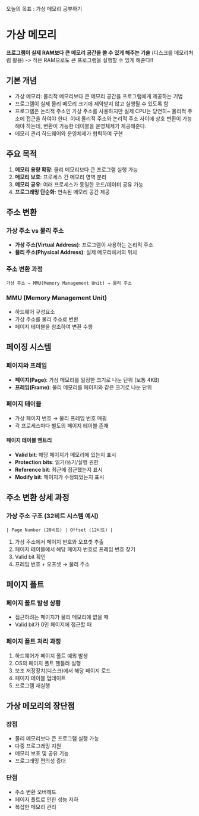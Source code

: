 오늘의 목표 : 가상 메모리 공부하기

# 가상 메모리
**프로그램이 실제 RAM보다 큰 메모리 공간을 쓸 수 있게 해주는 기술** (디스크를 메모리처럼 활용)
-> 작은 RAM으로도 큰 프로그램을 실행할 수 있게 해준다!!
## 기본 개념
- 가상 메모리: 물리적 메모리보다 큰 메모리 공간을 프로그램에게 제공하는 기법
- 프로그램이 실제 물리 메모리 크기에 제약받지 않고 실행될 수 있도록 함
- 프로그램은 논리적 주소인 가상 주소를 사용하지만 실제 CPU는 당연히~ 물리적 주소에 접근을 하여야 한다. 이때 물리적 주소와 논리적 주소 사이에 상호 변환이 가능해야 하는데, 변환이 가능한 테이블을 운영체제가 제공해준다.
- 메모리 관리 하드웨어와 운영체제가 협력하여 구현

## 주요 목적
1. **메모리 용량 확장**: 물리 메모리보다 큰 프로그램 실행 가능
2. **메모리 보호**: 프로세스 간 메모리 영역 분리
3. **메모리 공유**: 여러 프로세스가 동일한 코드/데이터 공유 가능
4. **프로그래밍 단순화**: 연속된 메모리 공간 제공

## 주소 변환
### 가상 주소 vs 물리 주소
- **가상 주소(Virtual Address)**: 프로그램이 사용하는 논리적 주소
- **물리 주소(Physical Address)**: 실제 메모리에서의 위치

### 주소 변환 과정
```
가상 주소 → MMU(Memory Management Unit) → 물리 주소
```

### MMU (Memory Management Unit)
- 하드웨어 구성요소
- 가상 주소를 물리 주소로 변환
- 페이지 테이블을 참조하여 변환 수행

## 페이징 시스템
### 페이지와 프레임
- **페이지(Page)**: 가상 메모리를 일정한 크기로 나눈 단위 (보통 4KB)
- **프레임(Frame)**: 물리 메모리를 페이지와 같은 크기로 나눈 단위

### 페이지 테이블
- 가상 페이지 번호 → 물리 프레임 번호 매핑
- 각 프로세스마다 별도의 페이지 테이블 존재

#### 페이지 테이블 엔트리
- **Valid bit**: 해당 페이지가 메모리에 있는지 표시
- **Protection bits**: 읽기/쓰기/실행 권한
- **Reference bit**: 최근에 접근했는지 표시
- **Modify bit**: 페이지가 수정되었는지 표시

## 주소 변환 상세 과정
### 가상 주소 구조 (32비트 시스템 예시)

```
| Page Number (20비트) | Offset (12비트) |
```
1. 가상 주소에서 페이지 번호와 오프셋 추출
2. 페이지 테이블에서 해당 페이지 번호로 프레임 번호 찾기
3. Valid bit 확인
4. 프레임 번호 + 오프셋 → 물리 주소

## 페이지 폴트 

### 페이지 폴트 발생 상황
- 접근하려는 페이지가 물리 메모리에 없을 때
- Valid bit가 0인 페이지에 접근할 때
### 페이지 폴트 처리 과정
1. 하드웨어가 페이지 폴트 예외 발생
2. OS의 페이지 폴트 핸들러 실행
3. 보조 저장장치(디스크)에서 해당 페이지 로드
4. 페이지 테이블 업데이트
5. 프로그램 재실행

## 가상 메모리의 장단점
### 장점
- 물리 메모리보다 큰 프로그램 실행 가능
- 다중 프로그래밍 지원
- 메모리 보호 및 공유 기능
- 프로그래밍 편의성 증대
### 단점
- 주소 변환 오버헤드
- 페이지 폴트로 인한 성능 저하
- 복잡한 메모리 관리

